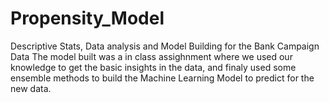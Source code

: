 # Propensity_Model
Descriptive Stats, Data analysis and Model Building for the Bank Campaign Data
The model built was a in class assighnment where we used our knowledge to get the basic insights in the data, and finaly used some ensemble methods to build the Machine Learning Model to predict for the new data.
